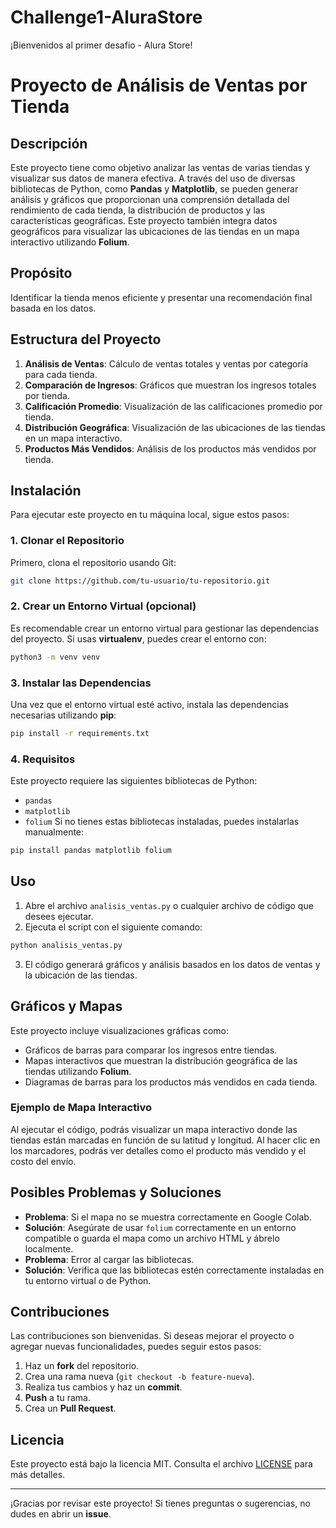 # Challenge1-AluraStore
¡Bienvenidos al primer desafío - Alura Store!

# Proyecto de Análisis de Ventas por Tienda

## Descripción
Este proyecto tiene como objetivo analizar las ventas de varias tiendas y visualizar sus datos de
manera efectiva. A través del uso de diversas bibliotecas de Python, como **Pandas** y
**Matplotlib**, se pueden generar análisis y gráficos que proporcionan una comprensión detallada
del rendimiento de cada tienda, la distribución de productos y las características geográficas.
Este proyecto también integra datos geográficos para visualizar las ubicaciones de las tiendas en
un mapa interactivo utilizando **Folium**.

## Propósito
Identificar la tienda menos eficiente y presentar una recomendación final basada en los datos.

## Estructura del Proyecto
1. **Análisis de Ventas**: Cálculo de ventas totales y ventas por categoría para cada tienda.
2. **Comparación de Ingresos**: Gráficos que muestran los ingresos totales por tienda.
3. **Calificación Promedio**: Visualización de las calificaciones promedio por tienda.
4. **Distribución Geográfica**: Visualización de las ubicaciones de las tiendas en un mapa
interactivo.
5. **Productos Más Vendidos**: Análisis de los productos más vendidos por tienda.

## Instalación
Para ejecutar este proyecto en tu máquina local, sigue estos pasos:

### 1. Clonar el Repositorio
Primero, clona el repositorio usando Git:
```bash
git clone https://github.com/tu-usuario/tu-repositorio.git
```
### 2. Crear un Entorno Virtual (opcional)
Es recomendable crear un entorno virtual para gestionar las dependencias del proyecto. Si usas
**virtualenv**, puedes crear el entorno con:
```bash
python3 -m venv venv
```
### 3. Instalar las Dependencias
Una vez que el entorno virtual esté activo, instala las dependencias necesarias utilizando **pip**:
```bash
pip install -r requirements.txt
```
### 4. Requisitos
Este proyecto requiere las siguientes bibliotecas de Python:
- `pandas`
- `matplotlib`
- `folium`
Si no tienes estas bibliotecas instaladas, puedes instalarlas manualmente:
```bash
pip install pandas matplotlib folium
```
## Uso
1. Abre el archivo `analisis_ventas.py` o cualquier archivo de código que desees ejecutar.
2. Ejecuta el script con el siguiente comando:
```bash
python analisis_ventas.py
```
3. El código generará gráficos y análisis basados en los datos de ventas y la ubicación de las
tiendas.

## Gráficos y Mapas
Este proyecto incluye visualizaciones gráficas como:
- Gráficos de barras para comparar los ingresos entre tiendas.
- Mapas interactivos que muestran la distribución geográfica de las tiendas utilizando **Folium**.
- Diagramas de barras para los productos más vendidos en cada tienda.

### Ejemplo de Mapa Interactivo
Al ejecutar el código, podrás visualizar un mapa interactivo donde las tiendas están marcadas en
función de su latitud y longitud. Al hacer clic en los marcadores, podrás ver detalles como el
producto más vendido y el costo del envío.

## Posibles Problemas y Soluciones
- **Problema**: Si el mapa no se muestra correctamente en Google Colab.
- **Solución**: Asegúrate de usar `folium` correctamente en un entorno compatible o guarda el
mapa como un archivo HTML y ábrelo localmente.
- **Problema**: Error al cargar las bibliotecas.
- **Solución**: Verifica que las bibliotecas estén correctamente instaladas en tu entorno virtual o
de Python.

## Contribuciones
Las contribuciones son bienvenidas. Si deseas mejorar el proyecto o agregar nuevas
funcionalidades, puedes seguir estos pasos:
1. Haz un **fork** del repositorio.
2. Crea una rama nueva (`git checkout -b feature-nueva`).
3. Realiza tus cambios y haz un **commit**.
4. **Push** a tu rama.
5. Crea un **Pull Request**.

## Licencia
Este proyecto está bajo la licencia MIT. Consulta el archivo [LICENSE](LICENSE) para más
detalles.

---
¡Gracias por revisar este proyecto! Si tienes preguntas o sugerencias, no dudes en abrir un
**issue**.
